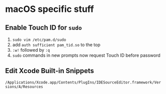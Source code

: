 macOS specific stuff
====================

Enable Touch ID for `sudo`
--------------------------

1. `sudo vim /etc/pam.d/sudo`
2. add `auth sufficient pam_tid.so` to the top
3. `:w!` followed by `:q`
4. `sudo` commands in new prompts now request Touch ID before password


Edit Xcode Built-in Snippets
----------------------------

`/Applications/Xcode.app/Contents/PlugIns/IDESourceEditor.framework/Versions/A/Resources`
